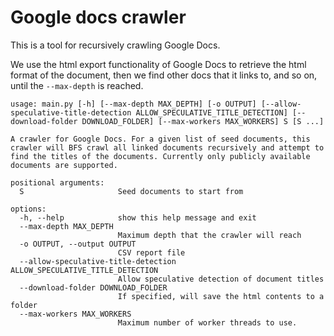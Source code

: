 # Google docs crawler

This is a tool for recursively crawling Google Docs.

We use the html export functionality of Google Docs to retrieve the html format of the document,
then we find other docs that it links to, and so on, until the `--max-depth` is reached.


```
usage: main.py [-h] [--max-depth MAX_DEPTH] [-o OUTPUT] [--allow-speculative-title-detection ALLOW_SPECULATIVE_TITLE_DETECTION] [--download-folder DOWNLOAD_FOLDER] [--max-workers MAX_WORKERS] S [S ...]

A crawler for Google Docs. For a given list of seed documents, this crawler will BFS crawl all linked documents recursively and attempt to find the titles of the documents. Currently only publicly available documents are supported.

positional arguments:
  S                     Seed documents to start from

options:
  -h, --help            show this help message and exit
  --max-depth MAX_DEPTH
                        Maximum depth that the crawler will reach
  -o OUTPUT, --output OUTPUT
                        CSV report file
  --allow-speculative-title-detection ALLOW_SPECULATIVE_TITLE_DETECTION
                        Allow speculative detection of document titles
  --download-folder DOWNLOAD_FOLDER
                        If specified, will save the html contents to a folder
  --max-workers MAX_WORKERS
                        Maximum number of worker threads to use.
```
